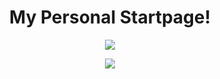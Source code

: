 <h1 align="center"> My Personal Startpage! </h1>

<p align="center"> <img src="https://user-images.githubusercontent.com/105821940/206528767-009ee048-9c1b-4df9-92c5-0f450bbf6613.png"/> </p>

<p align="center"> <img src="https://user-images.githubusercontent.com/105821940/206528961-d76b29c5-6f54-49aa-95cf-07cc85690d00.png"/> </p>
